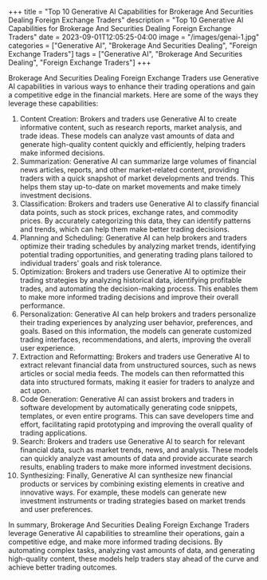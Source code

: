 +++
title = "Top 10 Generative AI Capabilities for Brokerage And Securities Dealing Foreign Exchange Traders"
description = "Top 10 Generative AI Capabilities for Brokerage And Securities Dealing Foreign Exchange Traders"
date = 2023-09-01T12:05:25-04:00
image = "/images/genai-1.jpg"
categories = ["Generative AI", "Brokerage And Securities Dealing", "Foreign Exchange Traders"]
tags = ["Generative AI", "Brokerage And Securities Dealing", "Foreign Exchange Traders"]
+++

Brokerage And Securities Dealing Foreign Exchange Traders use Generative AI capabilities in various ways to enhance their trading operations and gain a competitive edge in the financial markets. Here are some of the ways they leverage these capabilities:

1. Content Creation: Brokers and traders use Generative AI to create informative content, such as research reports, market analysis, and trade ideas. These models can analyze vast amounts of data and generate high-quality content quickly and efficiently, helping traders make informed decisions.
2. Summarization: Generative AI can summarize large volumes of financial news articles, reports, and other market-related content, providing traders with a quick snapshot of market developments and trends. This helps them stay up-to-date on market movements and make timely investment decisions.
3. Classification: Brokers and traders use Generative AI to classify financial data points, such as stock prices, exchange rates, and commodity prices. By accurately categorizing this data, they can identify patterns and trends, which can help them make better trading decisions.
4. Planning and Scheduling: Generative AI can help brokers and traders optimize their trading schedules by analyzing market trends, identifying potential trading opportunities, and generating trading plans tailored to individual traders' goals and risk tolerance.
5. Optimization: Brokers and traders use Generative AI to optimize their trading strategies by analyzing historical data, identifying profitable trades, and automating the decision-making process. This enables them to make more informed trading decisions and improve their overall performance.
6. Personalization: Generative AI can help brokers and traders personalize their trading experiences by analyzing user behavior, preferences, and goals. Based on this information, the models can generate customized trading interfaces, recommendations, and alerts, improving the overall user experience.
7. Extraction and Reformatting: Brokers and traders use Generative AI to extract relevant financial data from unstructured sources, such as news articles or social media feeds. The models can then reformatted this data into structured formats, making it easier for traders to analyze and act upon.
8. Code Generation: Generative AI can assist brokers and traders in software development by automatically generating code snippets, templates, or even entire programs. This can save developers time and effort, facilitating rapid prototyping and improving the overall quality of trading applications.
9. Search: Brokers and traders use Generative AI to search for relevant financial data, such as market trends, news, and analysis. These models can quickly analyze vast amounts of data and provide accurate search results, enabling traders to make more informed investment decisions.
10. Synthesizing: Finally, Generative AI can synthesize new financial products or services by combining existing elements in creative and innovative ways. For example, these models can generate new investment instruments or trading strategies based on market trends and user preferences.

In summary, Brokerage And Securities Dealing Foreign Exchange Traders leverage Generative AI capabilities to streamline their operations, gain a competitive edge, and make more informed trading decisions. By automating complex tasks, analyzing vast amounts of data, and generating high-quality content, these models help traders stay ahead of the curve and achieve better trading outcomes.